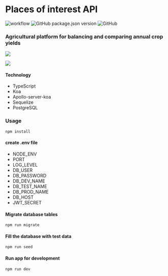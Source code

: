 # Places of interest API

![workflow](https://github.com/penhersky/agrarspace/actions/workflows/ci.yml/badge.svg) ![GitHub package.json version](https://img.shields.io/github/package-json/v/penhersky/agrarspace) ![GitHub](https://img.shields.io/github/license/penhersky/agrarspace)

### Agricultural platform for balancing and comparing annual crop yields

![](https://storage.pixteller.com/designs/designs-images/2021-11-07/02/agrarspace-v1-1-6187c189b6c83.png)

![](https://cdn.pixabay.com/photo/2021/08/09/17/08/combine-harvester-6533855_960_720.jpg)

#### Technology

- TypeScript
- Koa
- Apollo-server-koa
- Sequelize
- PostgreSQL

### Usage

```
npm install
```

#### create .env file

- NODE_ENV
- PORT
- LOG_LEVEL
- DB_USER
- DB_PASSWORD
- DB_DEV_NAME
- DB_TEST_NAME
- DB_PROD_NAME
- DB_HOST
- JWT_SECRET

#### Migrate database tables

```
npm run migrate
```

#### Fill the database with test data

```
npm run seed
```

#### Run app for development

```
npm run dev
```
